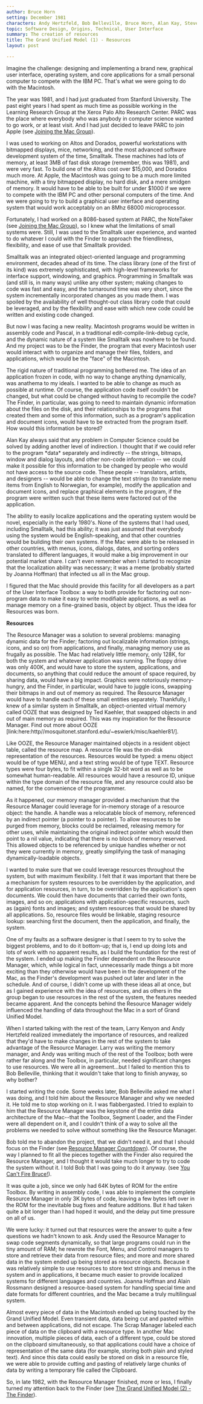 ```yaml
---
author: Bruce Horn
setting: December 1981
characters: Andy Hertzfeld, Bob Belleville, Bruce Horn, Alan Kay, Steve Capps, Bill Atkinson, Dan Smith, Frank Ludolph, Larry Kenyon, Joanna Hoffman, Ted Kaehler, Steve Jobs
topic: Software Design, Origins, Technical, User Interface
summary: The creation of resources
title: The Grand Unified Model (1) - Resources
layout: post

---
```


Imagine the challenge: designing and implementing a brand new, graphical user interface, operating system, and core applications for a small personal computer to compete with the IBM PC. That's what we were going to do with the Macintosh.

  
  
  
  
The year was 1981, and I had just graduated from Stanford University. The past eight years I had spent as much time as possible working in the Learning Research Group at the Xerox Palo Alto Research Center. PARC was the place where everybody who was anybody in computer science wanted to go work, or at least visit. And I had just decided to leave PARC to join Apple (see [Joining the Mac Group](/joining-the-mac-group)).  
  
  
I was used to working on Altos and Dorados, powerful workstations with bitmapped displays, mice, networking, and the most advanced software development system of the time, Smalltalk. These machines had lots of memory, at least 3MB of fast disk storage (remember, this was 1981), and were very fast. To build one of the Altos cost over $15,000, and Dorados much more. At Apple, the Macintosh was going to be a much more limited machine, with a tiny bitmapped display, no hard disk, and a mere smidgen of memory. It would have to be able to be built for under $1000 if we were to compete with the IBM PC and other personal computers of the time. And we were going to try to build a graphical user interface and operating system that would work acceptably on an 8Mhz 68000 microprocessor.   
  
  
Fortunately, I had worked on a 8086-based system at PARC, the NoteTaker (see [Joining the Mac Group](/joining-the-mac-group)), so I knew what the limitations of small systems were. Still, I was used to the Smalltalk user experience, and wanted to do whatever I could with the Finder to approach the friendliness, flexibility, and ease of use that Smalltalk provided.  
  
  
Smalltalk was an integrated object-oriented language and programming environment, decades ahead of its time. The class library (one of the first of its kind) was extremely sophisticated, with high-level frameworks for interface support, windowing, and graphics. Programming in Smalltalk was (and still is, in many ways) unlike any other system; making changes to code was fast and easy, and the turnaround time was very short, since the system incrementally incorporated changes as you made them. I was spoiled by the availability of well thought-out class library code that could be leveraged, and by the flexibility and ease with which new code could be written and existing code changed.  
  
  
But now I was facing a new reality. Macintosh programs would be written in assembly code and Pascal, in a traditional edit-compile-link-debug cycle, and the dynamic nature of a system like Smalltalk was nowhere to be found. And my project was to be the Finder, the program that every Macintosh user would interact with to organize and manage their files, folders, and applications, which would be the "face" of the Macintosh.  
  
  
The rigid nature of traditional programming bothered me. The idea of an application frozen in code, with no way to change anything dynamically, was anathema to my ideals. I wanted to be able to change as much as possible at runtime. Of course, the application code itself couldn't be changed, but what could be changed without having to recompile the code? The Finder, in particular, was going to need to maintain dynamic information about the files on the disk, and their relationships to the programs that created them and some of this information, such as a program's application and document icons, would have to be extracted from the program itself. How would this information be stored?  
  
  
Alan Kay always said that any problem in Computer Science could be solved by adding another level of indirection. I thought that if we could refer to the program \*data\* separately and indirectly -- the strings, bitmaps, window and dialog layouts, and other non-code information -- we could make it possible for this information to be changed by people who would not have access to the source code. These people -- translators, artists, and designers -- would be able to change the text strings (to translate menu items from English to Norwegian, for example), modify the application and document icons, and replace graphical elements in the program, if the program were written such that these items were factored out of the application.  
  
  
The ability to easily localize applications and the operating system would be novel, especially in the early 1980's. None of the systems that I had used, including Smalltalk, had this ability; it was just assumed that everybody using the system would be English-speaking, and that other countries would be building their own systems. If the Mac were able to be released in other countries, with menus, icons, dialogs, dates, and sorting orders translated to different languages, it would make a big improvement in our potential market share. I can't even remember when I started to recognize that the localization ability was necessary; it was a meme (probably started by Joanna Hoffman) that infected us all in the Mac group.  
  
  
I figured that the Mac should provide this facility for all developers as a part of the User Interface Toolbox: a way to both provide for factoring out non-program data to make it easy to write modifiable applications, as well as manage memory on a fine-grained basis, object by object. Thus the idea for Resources was born.  
  
  
**Resources**  
  
  
The Resource Manager was a solution to several problems: managing dynamic data for the Finder; factoring out localizable information (strings, icons, and so on) from applications, and finally, managing memory use as frugally as possible. The Mac had relatively little memory, only 128K, for both the system and whatever application was running. The floppy drive was only 400K, and would have to store the system, applications, and documents, so anything that could reduce the amount of space required, by sharing data, would have a big impact. Graphics were notoriously memory-hungry, and the Finder, in particular, would have to juggle icons, swapping their bitmaps in and out of memory as required. The Resource Manager would have to handle each of these small entities separately. Thankfully, I knew of a similar system in Smalltalk, an object-oriented virtual memory called OOZE that was designed by Ted Kaehler, that swapped objects in and out of main memory as required. This was my inspiration for the Resource Manager. Find out more about OOZE [link:here:http//mosquitonet.stanford.edu/~eswierk/misc/kaehler81/].  
  
  
Like OOZE, the Resource Manager maintained objects in a resident object table, called the resource map. A resource file was the on-disk representation of the resources. Resources would be typed: a menu object would be of type MENU, and a text string would be of type TEXT. Resource types were four bytes, to fit within a single 32-bit word as well as to be somewhat human-readable. All resources would have a resource ID, unique within the type domain of the resource file, and any resource could also be named, for the convenience of the programmer.  
  
  
As it happened, our memory manager provided a mechanism that the Resource Manager could leverage for in-memory storage of a resource object: the handle. A handle was a relocatable block of memory, referenced by an indirect pointer (a pointer to a pointer). To allow resources to be purged from memory, blocks could be reclaimed, releasing memory for other uses, while maintaining the original indirect pointer which would then point to a nil value, indicating that there is no block of memory reserved. This allowed objects to be referenced by unique handles whether or not they were currently in memory, greatly simplifying the task of managing dynamically-loadable objects.   
  
  
I wanted to make sure that we could leverage resources throughout the system, but with maximum flexibility. I felt that it was important that there be a mechanism for system resources to be overridden by the application, and for application resources, in turn, to be overridden by the application's open documents. We could then have documents that carried their own fonts, images, and so on; applications with application-specific resources, such as (again) fonts and images; and system resources that would be shared by all applications. So, resource files would be linkable, staging resource lookup: searching first the document, then the application, and finally, the system.  
  
  
One of my faults as a software designer is that I seem to try to solve the biggest problems, and to do it bottom-up; that is, I end up doing lots and lots of work with no apparent results, as I build the foundation for the rest of the system. I ended up making the Finder dependent on the Resource Manager, which, while logical in fact, unnecessarily made things a bit more exciting than they otherwise would have been in the development of the Mac, as the Finder's development was pushed out later and later in the schedule. And of course, I didn't come up with these ideas all at once, but as I gained experience with the idea of resources, and as others in the group began to use resources in the rest of the system, the features needed became apparent. And the concepts behind the Resource Manager widely influenced the handling of data throughout the Mac in a sort of Grand Unified Model.  
  
  
When I started talking with the rest of the team, Larry Kenyon and Andy Hertzfeld realized immediately the importance of resources, and realized that they'd have to make changes in the rest of the system to take advantage of the Resource Manager. Larry was writing the memory manager, and Andy was writing much of the rest of the Toolbox; both were rather far along and the Toolbox, in particular, needed significant changes to use resources. We were all in agreement...but I failed to mention this to Bob Belleville, thinking that it wouldn't take that long to finish anyway, so why bother?  
  
  
I started writing the code. Some weeks later, Bob Belleville asked me what I was doing, and I told him about the Resource Manager and why we needed it. He told me to stop working on it. I was flabbergasted. I tried to explain to him that the Resource Manager was the keystone of the entire data architecture of the Mac--that the Toolbox, Segment Loader, and the Finder were all dependent on it, and I couldn't think of a way to solve all the problems we needed to solve without something like the Resource Manager.  
  
  
Bob told me to abandon the project, that we didn't need it, and that I should focus on the Finder (see [Resource Manager Countdown](StoryView.py?project=Macintosh&story=Resource_Manager_Countdown.txt)). Of course, the way I planned to fit all the pieces together with the Finder also required the Resource Manager, and I thought it would take much longer to try to code the system without it. I told Bob that I was going to do it anyway. (see [You Can't Fire Bruce!](/you-cant-fire-bruce)).  
  
  
It was quite a job, since we only had 64K bytes of ROM for the entire Toolbox. By writing in assembly code, I was able to implement the complete Resource Manager in only 3K bytes of code, leaving a few bytes left over in the ROM for the inevitable bug fixes and feature additions. But it had taken quite a bit longer than I had hoped it would, and the delay put time pressure on all of us.  
  
  
We were lucky: it turned out that resources were the answer to quite a few questions we hadn't known to ask. Andy used the Resource Manager to swap code segments dynamically, so that large programs could run in the tiny amount of RAM; he rewrote the Font, Menu, and Control managers to store and retrieve their data from resource files; and more and more shared data in the system ended up being stored as resource objects. Because it was relatively simple to use resources to store text strings and menus in the system and in applications, it became much easier to provide localized systems for different languages and countries. Joanna Hoffman and Alain Rossmann designed a resource-based system for handling special time and date formats for different countries, and the Mac became a truly multilingual system.  
  
  
Almost every piece of data in the Macintosh ended up being touched by the Grand Unified Model. Even transient data, data being cut and pasted within and between applications, did not escape. The Scrap Manager labeled each piece of data on the clipboard with a resource type. In another Mac innovation, multiple pieces of data, each of a different type, could be stored on the clipboard simultaneously, so that applications could have a choice of representation of the same data (for example, storing both plain and styled text). And since this data could easily be stored on disk in a resource file, we were able to provide cutting and pasting of relatively large chunks of data by writing a temporary file called the Clipboard.   
  
  
So, in late 1982, with the Resource Manager finished, more or less, I finally turned my attention back to the Finder (see [The Grand Unified Model (2) - The Finder](/the-grand-unified-model-the-finder)). 
